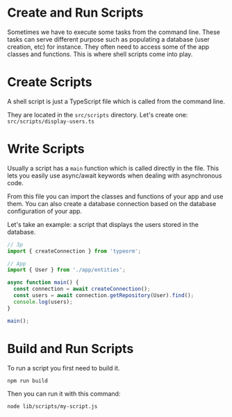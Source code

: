 # Create and Run Scripts

Sometimes we have to execute some tasks from the command line. These tasks can serve different purpose such as populating a database (user creation, etc) for instance. They often need to access some of the app classes and functions. This is where shell scripts come into play.

# Create Scripts

A shell script is just a TypeScript file which is called from the command line.

They are located in the `src/scripts` directory. Let's create one: `src/scripts/display-users.ts`

# Write Scripts

Usually a script has a `main` function which is called directly in the file. This lets you easily use async/await keywords when dealing with asynchronous code.

From this file you can import the classes and functions of your app and use them. You can also create a database connection based on the database configuration of your app.

Let's take an example: a script that displays the users stored in the database.

```typescript
// 3p
import { createConnection } from 'typeorm';

// App
import { User } from './app/entities';

async function main() {
  const connection = await createConnection();
  const users = await connection.getRepository(User).find();
  console.log(users);
}

main();
```


# Build and Run Scripts

To run a script you first need  to build it.

```sh
npm run build
```

Then you can run it with this command:

```sh
node lib/scripts/my-script.js
```